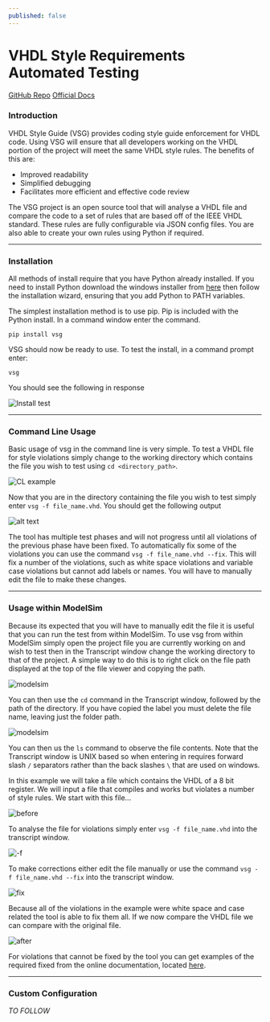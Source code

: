 ```yaml
---
published: false
---
```

# VHDL Style Requirements Automated Testing

[GitHub Repo](https://github.com/jeremiah-c-leary/vhdl-style-guide)
[Official Docs](https://vhdl-style-guide.readthedocs.io/en/latest/index.html)

### Introduction
VHDL Style Guide (VSG) provides coding style guide enforcement for VHDL code. Using VSG will ensure that all developers working on the VHDL portion of the project will meet the same VHDL style rules. The benefits of this are: 
- Improved readability 
- Simplified debugging 
- Facilitates more efficient and effective code review
  
The VSG project is an open source tool that will analyse a VHDL file and compare the code to a set of rules that are based off of the IEEE VHDL standard. These rules are fully configurable via JSON config files. You are also able to create your own rules using Python if required. 

---
### Installation
All methods of install require that you have Python already installed. If you need to install Python download the windows installer from [here](https://www.python.org/ftp/python/3.6.8/python-3.6.8-amd64.exe) then follow the installation wizard, ensuring that you add Python to PATH variables.

 The simplest installation method is to use pip. Pip is included with the Python install. In a command window enter the command. 

 ``` 
 pip install vsg
 ```

VSG should now be ready to use. To test the install, in a command prompt enter: 

```
vsg
```
You should see the following in response 

![Install test](https://i.postimg.cc/BnSRgV0J/term1.png "term1")

---
### Command Line Usage
Basic usage of vsg in the command line is very simple. To test a VHDL file for style violations simply change to the working directory which contains the file you wish to test using ```cd <directory_path>```.

![CL example](https://i.postimg.cc/8k7XHFXn/cd.png "cd")

Now that you are in the directory containing the file you wish to test simply enter ```vsg -f file_name.vhd```. You should get the following output

![alt text](https://i.postimg.cc/cCV80kf2/CLop.png "Logo Title")

The tool has multiple test phases and will not progress until all violations of the previous phase have been fixed. To automatically fix some of the violations you can use the command ```vsg -f file_name.vhd --fix```. This will fix a number of the violations, such as white space violations and variable case violations but cannot add labels or names. You will have to manually edit the file to make these changes.   

---
### Usage within ModelSim
Because its expected that you will have to manually edit the file it is useful that you can run the test from within ModelSim. To use vsg from within ModelSim simply open the project file you are currently working on and wish to test then in the Transcript window change the working directory to that of the project. A simple way to do this is to right click on the file path displayed at the top of the file viewer and copying the path. 

![modelsim](https://i.postimg.cc/pdvnZQgv/ms-cd.png "cd_ms")

You can then use the `cd` command in the Transcript window, followed by the path of the directory. If you have copied the label you must delete the file name, leaving just the folder path. 

![modelsim](https://i.postimg.cc/sXYBZMnX/ms-ls.png "cd_ls")

You can then us the `ls` command to observe the file contents. Note that the Transcript window is UNIX based so when entering in requires forward slash `/` separators rather than the back slashes `\` that are used on windows.  

In this example we will take a file which contains the VHDL of a 8 bit register. We will input a file that compiles and works but violates a number of style rules. We start with this file... 

![before](https://i.postimg.cc/jSCqjSk0/before.png "before")

To analyse the file for violations simply enter `vsg -f file_name.vhd` into the transcript window.  

![-f](https://i.postimg.cc/XYpyRZXG/find.png "find violations")

To make corrections either edit the file manually or use the command `vsg -f file_name.vhd --fix` into the transcript window. 

![fix](https://i.postimg.cc/9FJcGJmZ/fix.png "fix")

Because all of the violations in the example were white space and case related the tool is able to fix them all. If we now compare the VHDL file we can compare with the original file.

![after](https://i.postimg.cc/0NfVH9Pj/after.png "after")

For violations that cannot be fixed by the tool you can get examples of the required fixed from the online documentation, located [here](https://vhdl-style-guide.readthedocs.io/en/latest/rules.html).

---
### Custom Configuration

*TO FOLLOW*
